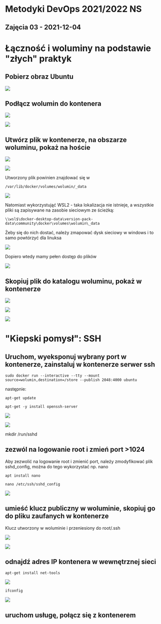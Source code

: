 # Metodyki DevOps 2021/2022 NS
Zajęcia 03 - 2021-12-04
---
# Łączność i woluminy na podstawie "złych" praktyk
## Pobierz obraz Ubuntu
![](img_03/01.jpg)

## Podłącz wolumin do kontenera

![](img_03/02.jpg)

![](img_03/03.jpg)

## Utwórz plik w kontenerze, na obszarze woluminu, pokaż na hoście

![](img_03/04.jpg)

![](img_03/05.jpg)

Utworzony plik powinien znajdować się w 

```/var/lib/docker/volumes/wolumin/_data```

![](img_03/06.jpg)

Natomiast wykorzystująć WSL2 - taka lokalizacja nie istnieje, a wszystkie pliki są zapisywane na zasobie sieciowym ze ścieżką:

```\\wsl$\docker-desktop-data\version-pack-data\community\docker\volumes\wolumin\_data```

Żeby się do nich dostać, należy zmapować dysk sieciowy w windows i to samo powtórzyć dla linuksa

![](img_03/07.jpg)

Dopiero wtedy mamy pełen dostęp do plików

![](img_03/08.jpg)

## Skopiuj plik do katalogu woluminu, pokaż w kontenerze

![](img_03/09.jpg)

![](img_03/10.jpg)

![](img_03/11.jpg)

# "Kiepski pomysł": SSH

## Uruchom, wyeksponuj wybrany port w kontenerze, zainstaluj w kontenerze serwer ssh

```sudo docker run --interactive --tty --mount source=wolumin,destination=/store --publish 2048:4000 ubuntu```

następnie:

```apt-get update```

```apt-get -y install openssh-server ```

![](img_03/14.jpg)

![](img_03/15.jpg)

mkdir /run/sshd

## zezwól na logowanie root i zmień port >1024

Aby zezwolić na logowanie root i zmienić port, należy zmodyfikować plik sshd_config, można do tego wykorzystać np. nano

```apt install nano```

```nano /etc/ssh/sshd_config```

![](img_03/16.jpg)

## umieść klucz publiczny w woluminie, skopiuj go do pliku zaufanych w kontenerze

Klucz utworzony w woluminie i przeniesiony do root/.ssh

![](img_03/17.jpg)

![](img_03/18.jpg)

## odnajdź adres IP kontenera w wewnętrznej sieci

```apt-get install net-tools```

![](img_03/19.jpg)

```ifconfig```

![](img_03/20.jpg)

## uruchom usługę, połącz się z kontenerem


